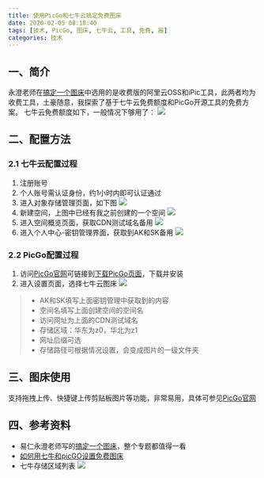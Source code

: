 ```yaml
---
title: 使用PicGo和七牛云搞定免费图床
date: 2020-02-05 08:18:40
tags: [技术, PicGo, 图床, 七牛云, 工具, 免费, 器]
categories: 技术
---
```


## 一、简介
永澄老师在[搞定一个图床](http://kt.runwith.cc/yryc/4-recommendation/picstore)中选用的是收费版的阿里云OSS和iPic工具，此两者均为收费工具，土豪随意，我探索了基于七牛云免费额度和PicGo开源工具的免费方案。
七牛云免费额度如下，一般情况下够用了：
![](http://image.onlyfew.cn/bitcron/20200205140329.png)

<!-- more -->

## 二、配置方法
### 2.1 七牛云配置过程
1. 注册账号
2. 个人账号需认证身份，约1小时内即可认证通过
3. 进入对象存储管理页面，如下图
    ![](http://image.onlyfew.cn/bitcron/20200205140630.png)
1. 新建空间，上图中已经有我之前创建的一个空间
    ![](http://image.onlyfew.cn/bitcron/20200205141117.png)
1. 进入空间概览页面，获取CDN测试域名备用
    ![](http://image.onlyfew.cn/bitcron/20200205143107.png)
3. 进入个人中心-密钥管理界面，获取到AK和SK备用
    ![](http://image.onlyfew.cn/bitcron/20200205142757.png)

### 2.2 PicGo配置过程
1. 访问[PicGo官网](https://molunerfinn.com/PicGo/)可链接到[下载PicGo页面](https://github.com/Molunerfinn/picgo/releases)，下载并安装
2. 进入设置页面，选择七牛云图床
![](http://image.onlyfew.cn/bitcron/20200205143350.png)
>  - AK和SK填写上面密钥管理中获取到的内容
>  - 空间名填写上面创建空间的空间名
>  - 访问网址为上面的CDN测试域名
>  - 存储区域：华东为z0，华北为z1
>  - 网址后缀可选
>  - 存储路径可根据情况设置，会变成图片的一级文件夹

## 三、图床使用
支持拖拽上传、快捷键上传剪贴板图片等功能，非常易用，具体可参见[PicGo官网](https://molunerfinn.com/PicGo/)

## 四、参考资料
- 易仁永澄老师写的[搞定一个图床](http://kt.runwith.cc/yryc/4-recommendation/picstore)，整个专题都值得一看
- [如何用七牛和picGO设置免费图床](https://www.jianshu.com/p/0997d0d15e55)
- 七牛存储区域列表
    ![](http://image.onlyfew.cn/bitcron/20200205144615.png)
